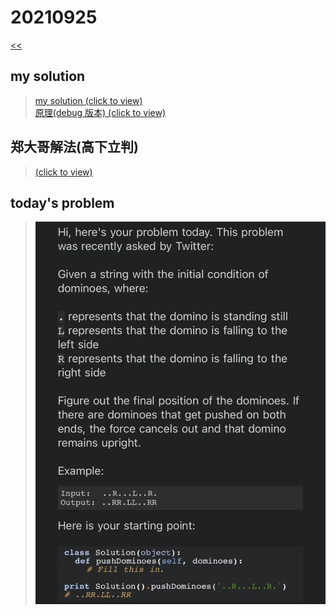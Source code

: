 # 20210925

[<<](https://hkust-cpeg.github.io/)

## my solution

>[my solution (click to view)](./my_solution.md)  
>[原理(debug 版本) (click to view)](./my_solution_debug.md)

## 郑大哥解法(高下立判)

>[(click to view)](./0925.md)

## today's problem

>![]( ./img.jpg)

